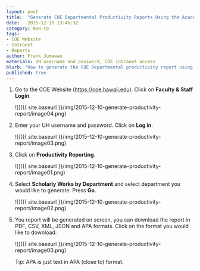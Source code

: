 ```yaml
---
layout: post
title:  "Generate COE Departmental Productivity Reports Using the Academic Productivity Tool"
date:   2015-12-10 13:46:32
category: How-to
tags:
- COE Website
- Intranet
- Reports
author: Frank Jumawan
materials: UH username and password, COE intranet access
blurb: "How to generate the COE Departmental productivity report using the Academic Productivity tool."
published: true
---
```

1. Go to the COE Website (<https://coe.hawaii.edu>). Click on **Faculty & Staff Login**.

    ![]({{ site.baseurl }}/img/2015-12-10-generate-productivity-report/image04.png)

2. Enter your UH username and password. Click on **Log in**.

    ![]({{ site.baseurl }}/img/2015-12-10-generate-productivity-report/image03.png)

3. Click on **Productivity Reporting**.

    ![]({{ site.baseurl }}/img/2015-12-10-generate-productivity-report/image01.png)

4. Select **Scholarly Works by Department**  and select department you would like to generate. Press **Go**.

    ![]({{ site.baseurl }}/img/2015-12-10-generate-productivity-report/image02.png)

5. You report will be generated on screen, you can download the report in PDF, CSV, XML, JSON and APA formats. Click on the format you would like to download.

    ![]({{ site.baseurl }}/img/2015-12-10-generate-productivity-report/image00.png)

    Tip: APA is just text in APA (close to) format.
